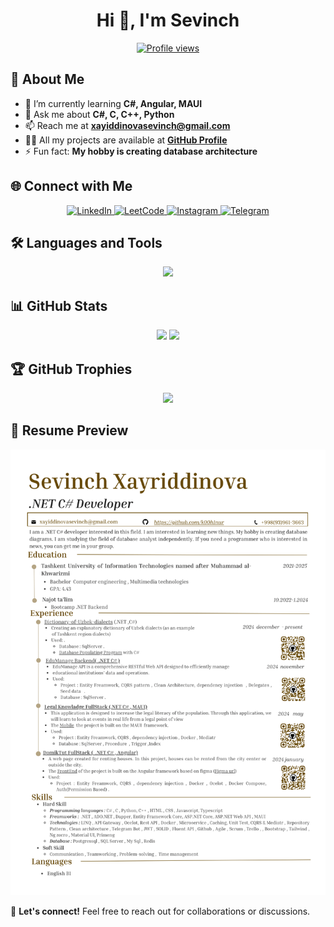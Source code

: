 <h1 align="center">Hi 👋, I'm Sevinch</h1>

<p align="center">
  <a href="https://github.com/k00h1nur">
    <img src="https://komarev.com/ghpvc/?username=k00h1nur&label=Profile%20views&color=0e75b6&style=flat" alt="Profile views" />
  </a>
</p>

## 🚀 About Me

- 🌱 I’m currently learning **C#, Angular, MAUI**
- 💬 Ask me about **C#, C, C++, Python**
- 📫 Reach me at **xayiddinovasevinch@gmail.com**
- 👨‍💻 All my projects are available at **[GitHub Profile](https://github.com/k00h1nur)**
- ⚡ Fun fact: **My hobby is creating database architecture**


## 🌐 **Connect with Me**
<p align="center">
  <a href="https://linkedin.com/in/sevinch-xayriddinova-b324b0267/" target="_blank">
    <img src="https://img.shields.io/badge/LinkedIn-blue?style=for-the-badge&logo=linkedin" alt="LinkedIn" />
  </a>
  <a href="https://leetcode.com/u/k00h1nur/" target="_blank">
    <img src="https://img.shields.io/badge/LeetCode-orange?style=for-the-badge&logo=leetcode" alt="LeetCode" />
  </a>
  <a href="https://instagram.com/k00h1nur" target="_blank">
    <img src="https://img.shields.io/badge/Instagram-E4405F?style=for-the-badge&logo=instagram&logoColor=white" alt="Instagram" />
  </a>
  <a href="https://t.me/k00h1nur" target="_blank">
    <img src="https://img.shields.io/badge/Telegram-blue?style=for-the-badge&logo=telegram" alt="Telegram" />
  </a>
</p>



## 🛠 **Languages and Tools**
<p align="center">
  <img src="https://skillicons.dev/icons?i=c,cpp,cs,python,dotnet,angular,mysql,postgres,sqlite,docker" height="50" />
</p>




## 📊 **GitHub Stats**
<p align="center">
  <img src="https://github-readme-stats.vercel.app/api?username=k00h1nur&show_icons=true&theme=tokyonight&hide_border=true" height="180em" />
  <img src="https://github-readme-stats.vercel.app/api/top-langs/?username=k00h1nur&layout=compact&theme=tokyonight&hide_border=true" height="180em" />
</p>




## 🏆 **GitHub Trophies**
<p align="center">
  <img src="https://github-profile-trophy.vercel.app/?username=k00h1nur&theme=onedark&no-bg=true&margin-w=15" />
</p>




## 📄 **Resume Preview**
<p align="center">
  <img src="https://github.com/k00h1nur/k00h1nur/blob/main/Resume.png" width="600px" />
</p>




📩 **Let's connect!** Feel free to reach out for collaborations or discussions.

